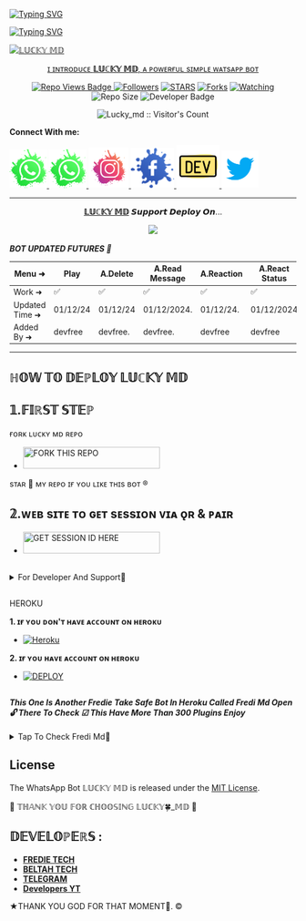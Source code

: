 <a href="https://git.io/typing-svg"><img src="https://readme-typing-svg.demolab.com?font=Black+Ops+One&size=100&pause=1000&color=1BAFBAFF&center=true&width=1000&height=200&lines=LUCKY-+MD+BOT" alt="Typing SVG" /></a>
  </p>



<a href="https://git.io/typing-svg"><img src="https://readme-typing-svg.demolab.com?font=Black+Ops+One&size=50&pause=1000&color=DAA520&center=true&width=910&height=100&lines=LUCKY+MD+TEAM+WISH+YOU;🎄MERRY+CHRISTMAS🎄;🎊AND+HAPPY+NEW+YEAR🎊;KEEP+USING+LUCKY+MD" alt="Typing SVG" /></a>
  </p>
 
  
<a href="https://whatsapp.com/channel/0029VaihcQv84Om8LP59fO3f">
 <img alt="𝕃𝕌ℂ𝕂𝕐 𝕄𝔻" height="300" src="https://files.catbox.moe/bdjmrd.jpg">
 
  
</h1> 
<p align="center">ɪ ɪɴᴛʀᴏᴅᴜᴄᴇ <b>𝕃𝕌ℂ𝕂𝕐 𝕄𝔻</b>, ᴀ ᴘᴏᴡᴇʀғᴜʟ sɪᴍᴘʟᴇ ᴡᴀᴛsᴀᴘᴘ ʙᴏᴛ </p>

</p>
  <p align="center">
   <!-- Repo Views -->
  <img src="https://hits.seeyoufarm.com/api/count/incr/badge.svg?url=https%3A%2F%2Fgithub.com%2FFred1e%2FLUCKY_MD&count_bg=%2379C83D&title_bg=%23555555&icon=gitpod.svg&icon_color=%23E7E7E7&title=Views&edge_flat=false" alt="Repo Views Badge">
 <a href="https://github.com/fred1e?tab=followers"><img title="Followers" src="https://img.shields.io/github/followers/Fred1e?label=Followers&style=social"></a>
<a href="https://github.com/Fred1e/lucky_md/stargazers/"><img title="STARS" src="https://img.shields.io/github/stars/Fred1e/lucky_md?&style=social"></a>
<a href="https://github.com/Fred1e/lucky_md/network/members"><img title="Forks" src="https://img.shields.io/github/forks/Fred1e/lucky_md?style=social"></a>
<a href="https://github.com/Fred1e/lucky_md/watchers"><img title="Watching" src="https://img.shields.io/github/watchers/Fred1e/lucky_md?label=Watching&style=social"></a>
<!-- Repo Size -->
  <img src="https://img.shields.io/github/repo-size/Fred1e/LUCKY_MD?color=gold&label=Repo%20Size&style=plastic" alt="Repo Size">
  <!-- Developer -->
  <img src="https://img.shields.io/static/v1?label=Author&message=Fredi%20Ezra&color=pink&style=plastic" alt="Developer Badge">
</p>



</p>
<p align="center"><img src="https://profile-counter.glitch.me/{Fred1e}/count.svg" alt="Lucky_md :: Visitor's Count"/></p>



<p> <b>Connect With me:</b></p>
<p>
<a href="https://wa.me/255752593977"> <img src="https://raw.githubusercontent.com/shizothetechie/database/main/icon/WhatsApp.png" width="13%"> </a>
  <a href="https://whatsapp.com/channel/0029VaihcQv84Om8LP59fO3f"> <img src="https://raw.githubusercontent.com/shizothetechie/database/main/icon/WhatsApp.png" width="13%"> </a>
  <a href="https://www.instagram.com/fredi.simba.tz"> <img src="https://raw.githubusercontent.com/shizothetechie/database/main/icon/Instagram2.png" width="14%"> </a>
  <a href="https://www.facebook.com/profile.php?id=61553209932337"> <img src="https://raw.githubusercontent.com/shizothetechie/database/main/icon/Facebook.png" width="15%"> </a><a href="https://github.com/Fred1e"> <img src="https://raw.githubusercontent.com/shizothetechie/database/main/icon/devto.png" width="15%"> </a><a href="https://twitter.com/fredisimba"> <img src="https://raw.githubusercontent.com/shizothetechie/database/main/icon/twitter.png" width="13%"> </a>
</p>



---

<p align="center">
  <a href="https://github.com/Fred1e/Lucky_md"><b>𝕃𝕌ℂ𝕂𝕐 𝕄𝔻</b></a> 𝙎𝙪𝙥𝙥𝙤𝙧𝙩 𝘿𝙚𝙥𝙡𝙤𝙮 𝙊𝙣...
</p>

<p align="center">
  <a href="https://youtu.be/izoxfW3anrU"><img src="https://img.shields.io/badge/CodeSpace-green?colorA=%23ff000&colorB=%23017e40&style=for-the-badge&logo=git&logoColor=white"></a>
</p>


***BOT UPDATED FUTURES 🎁***

| Menu ⁠➜         | Play    | A.Delete  | A.Read Message| A.Reaction | A.React Status| Ai new cmd | New Game | Fun | Owner | Dangerous Bugs | Convert | New Group Cmd |
| ----------------| ------- | --------- | ------------ | ---------- | ------------- | ----------- | -------- | --- | ----- | -------------- | --------| --------------|
| Work ➜         |  ✅     |   ✅      |    ✅        |     ✅     |      ✅       |     ✅      |   ✅     |  ✅ |  ✅   |      ✅       |    ✅   |       ✅      |
| Updated Time ➜ | 01/12/24 | 01/12/24 | 01/12/2024.  | 01/12/24.  | 01/12/2024    | 01/12/2024  | 01/12/24 | old | old   | 01/12/2024.    |  Old    | 01/12/2024    |
| Added By ➜     | devfree | devfree.  | devfree.     | devfree    | devfree       | devfree.    | devfree  | dev | Fredi | devfree        | Fredie  | devfree       |



---






## ℍ𝕆𝕎 𝕋𝕆 𝔻𝔼ℙ𝕃𝕆𝕐 𝕃𝕌ℂ𝕂𝕐 𝕄𝔻 


## 𝟙.𝔽𝕀ℝ𝕊𝕋 𝕊𝕋𝔼ℙ 
ғᴏʀᴋ ʟᴜᴄᴋʏ ᴍᴅ ʀᴇᴘᴏ


</a></p>
- <a href="https://github.com/Fred1e/LUCKY_MD/fork"><img title="FORK THIS REPO" src="https://img.shields.io/badge/TAP TO FORK REPO-h?color=silver&style=for-the-badge&logo=ferrari&logoColor=gold" width="240" height="38.45"/></a></p>

sᴛᴀʀ 🌟 ᴍʏ ʀᴇᴘᴏ ɪғ ʏᴏᴜ ʟɪᴋᴇ ᴛʜɪs ʙᴏᴛ ®️



##


## 𝟚.ᴡᴇʙ sɪᴛᴇ ᴛᴏ ɢᴇᴛ sᴇssɪᴏɴ ᴠɪᴀ ǫʀ & ᴘᴀɪʀ
 
</a></p>
- <a href="https://fredietech.onrender.com"><img title="GET SESSION ID HERE" src="https://img.shields.io/badge/SCAN CODE HERE-h?color=silver&style=for-the-badge&logo=ferrari&logoColor=gold" width="240" height="38.45"/></a></p>




##
  

</details>

<details>
<summary>For Developer And Support💯</summary>
  For Help And Developer Join As Here ✔️
<a href='https://whatsapp.com/channel/0029VaihcQv84Om8LP59fO3f' target="_grey"><img alt='WHATSAPP' src='https://img.shields.io/badge/WhatsApp Channel Support-grey?style=for-the-badge&logo=whatsapp&logoColor=green'/></a>

<a href='https://chat.whatsapp.com/BdVxcF4C00J4X4Sa39dpOi' target="_grey"><img alt='WHATSAPP' src='https://img.shields.io/badge/Join WhatsApp Group-grey?style=for-the-badge&logo=whatsapp&logoColor=green'/></a>

<a href='https://wa.me/255752593977' target="_grey"><img alt='WHATSAPP' src='https://img.shields.io/badge/Wa Me Here-grey?style=for-the-badge&logo=whatsapp&logoColor=green'/></a>

<a href='https://www.youtube.com/@freeonlinetvT1' target="_grey"><img alt='YOUTUBE' src='https://img.shields.io/badge/Tutorial Here In Youtube-grey?style=for-the-badge&logo=youtube&logoColor=red'/></a>

<a href='t.me/freditech' target="_grey"><img alt='TELEGRAM' src='https://img.shields.io/badge/Telegram For Dev-grey?style=for-the-badge&logo=telegram&logoColor=blue'/></a>

<a href='https://t.me/+u3zlb5y6OfxhOTdk' target="_grey"><img alt='TELEGRAM' src='https://img.shields.io/badge/Telegram Group-grey?style=for-the-badge&logo=Telegram&logoColor=blue'/></a>
</details>



##


HEROKU 
   
**1. ɪғ ʏᴏᴜ ᴅᴏɴ'ᴛ ʜᴀᴠᴇ ᴀᴄᴄᴏᴜɴᴛ ᴏɴ ʜᴇʀᴏᴋᴜ**

</a></p>
- <a href='https://signup.heroku.com/' target="_silver"><img alt='Heroku' src='https://img.shields.io/badge/-ℂℝ𝔼𝔸𝕋𝔼 𝔸ℂℂ𝕆𝕌ℕ𝕋 ℕ𝕆𝕎-silver?style=for-the-badge&logo=ferrari&logoColor=gold' width="240" height="38.45"/></a>

**2. ɪғ ʏᴏᴜ ʜᴀᴠᴇ ᴀᴄᴄᴏᴜɴᴛ ᴏɴ ʜᴇʀᴏᴋᴜ** 

</a></p>
- <a href='https://dashboard.heroku.com/new?template=https://github.com/devfreetec/lucky-x' target="_silver"><img alt='DEPLOY' src='https://img.shields.io/badge/-𝔻𝔼ℙ𝕃𝕆𝕐 𝕋𝕆 ℍ𝔼ℝ𝕆𝕂𝕌-silver?style=for-the-badge&logo=ferrari&logoColor=gold' width="240" height="38.45"/></a>




##


#### ***This One Is Another Fredie Take Safe Bot In Heroku Called Fredi Md Open 🔓 There To Check ☑ This Have More Than 300 Plugins Enjoy***
</details>

<details>
<summary>Tap To Check Fredi Md💯</summary>
 Fredi Md Info
    <a href='https://github.com/Fred1e/Fredi_Md' target="_blank"><img alt='Open Fredi Md Repo Here🛰️' src='https://img.shields.io/badge/🛰️Open Fredi Md Repo Here-black?style=for-the-badge&logo=git&logoColor=green'/></a>


All Information About Me 
    <a href='https://fredi-bio.vercel.app/' target="_blank"><img alt='Owner Info Tap Here😎' src='https://img.shields.io/badge/Owner Info Tap Here😎-black?style=for-the-badge&logo=git&logoColor=green'/></a>
</details>
   



## License

The WhatsApp Bot 𝕃𝕌ℂ𝕂𝕐 𝕄𝔻 is released under the [MIT License](https://opensource.org/licenses/MIT).



🌟 𝕋ℍ𝔸ℕ𝕂 𝕐𝕆𝕌 𝔽𝕆ℝ ℂℍ𝕆𝕆𝕊𝕀ℕ𝔾 𝕃𝕌ℂ𝕂𝕐🍀_𝕄𝔻 🌟



## 𝔻𝔼𝕍𝔼𝕃𝕆ℙ𝔼ℝ𝕊 :

- [**FREDIE TECH**](https://github.com/Fred1e)
- [**BELTAH TECH**](https://github.com/BELTAHMD)
- [**TELEGRAM**](t.me/freditech)
- [**Developers YT**](https://www.youtube.com/@freeonlinetvT1)



 
★THANK YOU GOD FOR THAT MOMENT🙏. ©

     



 
